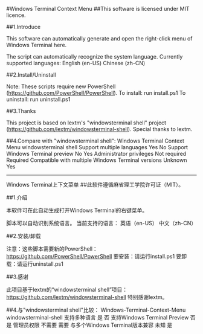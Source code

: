 #Windows Terminal Context Menu
##This software is licensed under MIT licence.

##1.Introduce

This software can automatically generate and open the right-click menu of Windows Terminal here.

The script can automatically recognize the system language.
Currently supported languages:
    English (en-US)
    Chinese (zh-CN)

##2.Install/Uninstall

Note: These scripts require new PowerShell (https://github.com/PowerShell/PowerShell).
To install: run install.ps1
To uninstall: run uninstall.ps1

##3.Thanks

This project is based on lextm's "windowsterminal shell" project (https://github.com/lextm/windowsterminal-shell).
Special thanks to lextm.

##4.Compare with "windowsterminal shell":
                                                       Windows Terminal Context Menu         windowsterminal shell
Support multiple languages                                        Yes                               No
Support Windows Terminal preview                                  No                                Yes
Administrator privileges                                          Not required                      Required
Compatible with multiple Windows Terminal versions                Unknown                           Yes

-----------------------------------------------------------------------------------------------------------

Windows Terminal上下文菜单
##此软件遵循麻省理工学院许可证（MIT）。

##1.介绍

本软件可在此自动生成打开Windows Terminal的右键菜单。

脚本可以自动识别系统语言。
当前支持的语言：
    英语（en-US）
    中文（zh-CN）

##2.安装/卸载

注意：这些脚本需要新的PowerShell：https://github.com/PowerShell/PowerShell
要安装：请运行install.ps1
要卸载：请运行uninstall.ps1

##3.感谢

此项目基于lextm的“windowsterminal shell”项目：https://github.com/lextm/windowsterminal-shell
特别感谢lextm。

##4.与"windowsterminal shell"比较：
                                                      Windows-Terminal-Context-Menu         windowsterminal-shell
支持多种语言                                                       是                                   否
支持Windows Terminal Preview                                      否                                   是
管理员权限                                                        不需要                               需要
与多个Windows Terminal版本兼容                                     未知                                 是
